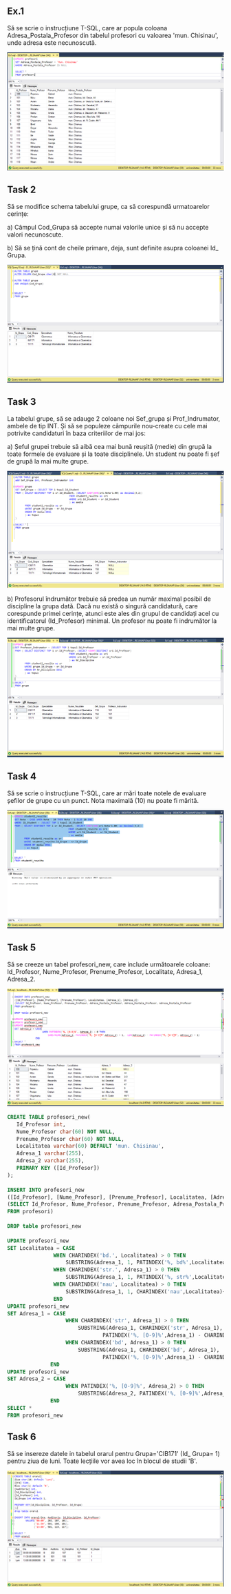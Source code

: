 


<p><b><h2> Ex.1 </h2></b></p>
<p>Să se scrie o instrucțiune T-SQL, care ar popula coloana Adresa_Postala_Profesor din tabelul
profesori cu valoarea 'mun. Chisinau', unde adresa este necunoscută.</p>

<img src="https://github.com/boaghivasile/DB/blob/master/Lab6/Exercises/Ex1.png"  />

<p><b><h2> Task 2 </h2></b></p> 
<p>Să se modifice schema tabelului grupe, ca să corespundă urmatoarelor cerințe:</p>
<p>a) Câmpul Cod_Grupa să accepte numai valorile unice și să nu accepte valori necunoscute.</p>
<p>b) Să se țină cont de cheile primare, deja, sunt definite asupra coloanei Id_ Grupa.  </p>

<img src="https://github.com/boaghivasile/DB/blob/master/Lab6/Exercises/Ex2.png" />

<p><b><h2> Task 3 </h2></b></p> 
<p>La tabelul grupe, să se adauge 2 coloane noi Sef_grupa și Prof_Indrumator, ambele de tip
INT. Și să se populeze câmpurile nou-create cu cele mai potrivite candidaturi în baza criteriilor
de mai jos:
<p>a) Șeful grupei trebuie să aibă cea mai bună reușită (medie) din grupă la toate formele de
evaluare și la toate disciplinele. Un student nu poate fi șef de grupă la mai multe grupe.</p>

<img src="https://github.com/boaghivasile/DB/blob/master/Lab6/Exercises/Ex3a.png" />

<p>b) Profesorul îndrumător trebuie să predea un număr maximal posibil de discipline la grupa
dată. Dacă nu există o singură candidatură, care corespunde primei cerințe, atunci este
ales din grupul de candidați acel cu identificatorul (Id_Profesor) minimal. Un profesor nu
poate fi indrumător la mai multe grupe.</p>

<img src="https://github.com/boaghivasile/DB/blob/master/Lab6/Exercises/Ex3b.png" />

<p><b><h2> Task 4 </h2></b></p> 
<p>Să se scrie o instrucțiune T-SQL, care ar mări toate notele de evaluare șefilor de grupe cu un
punct. Nota maximală (10) nu poate fi mărită.</p> 

<img src="https://github.com/boaghivasile/DB/blob/master/Lab6/Exercises/Ex4.png" />

<p><b><h2> Task 5 </h2></b></p> 
<p>Să se creeze un tabel profesori_new, care include următoarele coloane: Id_Profesor, Nume_Profesor, Prenume_Profesor, Localitate, Adresa_1, Adresa_2.</p>

<img src="https://github.com/boaghivasile/DB/blob/master/Lab6/Exercises/Ex5.png" />

 ```sql
 CREATE TABLE profesori_new(
	Id_Profesor int,
	Nume_Profesor char(60) NOT NULL,
	Prenume_Profesor char(60) NOT NULL,
	Localitatea varchar(60) DEFAULT 'mun. Chisinau',
	Adresa_1 varchar(255),
	Adresa_2 varchar(255),
	PRIMARY KEY ([Id_Profesor])
);

INSERT INTO profesori_new
([Id_Profesor], [Nume_Profesor], [Prenume_Profesor], Localitatea, [Adresa_1], [Adresa_2])
(SELECT Id_Profesor, Nume_Profesor, Prenume_Profesor, Adresa_Postala_Profesor, Adresa_Postala_Profesor, Adresa_Postala_Profesor
FROM profesori)

DROP table profesori_new

UPDATE profesori_new
SET Localitatea = CASE
				WHEN CHARINDEX('bd.', Localitatea) > 0 THEN 
					SUBSTRING(Adresa_1, 1, PATINDEX('%, bd%',Localitatea)-1) 
				WHEN CHARINDEX('str.', Adresa_1) > 0 THEN 
					SUBSTRING(Adresa_1, 1, PATINDEX('%, str%',Localitatea)-1) 
				WHEN CHARINDEX('nau', Localitatea) > 0 THEN
					SUBSTRING(Adresa_1, 1, CHARINDEX('nau',Localitatea)+2)
				END
UPDATE profesori_new
SET Adresa_1 = CASE
					WHEN CHARINDEX('str', Adresa_1) > 0 THEN 
						SUBSTRING(Adresa_1, CHARINDEX('str', Adresa_1), 
								PATINDEX('%, [0-9]%',Adresa_1) - CHARINDEX('str', Adresa_1)) 
					WHEN CHARINDEX('bd', Adresa_1) > 0 THEN 
						SUBSTRING(Adresa_1, CHARINDEX('bd', Adresa_1), 
								PATINDEX('%, [0-9]%',Adresa_1) - CHARINDEX('bd', Adresa_1)) 
			   END
UPDATE profesori_new
SET Adresa_2 = CASE
					WHEN PATINDEX('%, [0-9]%', Adresa_2) > 0 THEN
						SUBSTRING(Adresa_2, PATINDEX('%, [0-9]%',Adresa_2) + 1,  LEN(Adresa_2) - PATINDEX('%, [0-9]%', Adresa_2) + 1)
			   END
SELECT *  
FROM profesori_new
```
<p><b><h2> Task 6 </h2></b></p> 
<p>Să se insereze datele in tabelul orarul pentru Grupa='CIB171' (Id_ Grupa= 1) pentru ziua de
luni. Toate lecțiile vor avea loc în blocul de studii 'B'.</p> 

<img src="https://github.com/boaghivasile/DB/blob/master/Lab6/Exercises/Ex6.png" />

